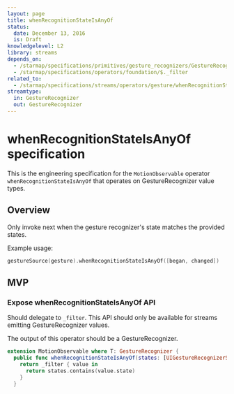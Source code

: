 ```yaml
---
layout: page
title: whenRecognitionStateIsAnyOf
status:
  date: December 13, 2016
  is: Draft
knowledgelevel: L2
library: streams
depends_on:
  - /starmap/specifications/primitives/gesture_recognizers/GestureRecognizer
  - /starmap/specifications/operators/foundation/$._filter
related_to:
  - /starmap/specifications/streams/operators/gesture/whenRecognitionStateIs
streamtype:
  in: GestureRecognizer
  out: GestureRecognizer
---
```


# whenRecognitionStateIsAnyOf specification

This is the engineering specification for the `MotionObservable` operator `whenRecognitionStateIsAnyOf` that
operates on GestureRecognizer value types.

## Overview

Only invoke next when the gesture recognizer's state matches the provided states.

Example usage:

```swift
gestureSource(gesture).whenRecognitionStateIsAnyOf([began, changed])
```

## MVP

### Expose whenRecognitionStateIsAnyOf API

Should delegate to `_filter`. This API should only be available for streams emitting
GestureRecognizer values.

The output of this operator should be a GestureRecognizer.

```swift
extension MotionObservable where T: GestureRecognizer {
  public func whenRecognitionStateIsAnyOf(states: [UIGestureRecognizerState]) -> MotionObservable<T> {
    return _filter { value in
      return states.contains(value.state)
    }
  }
```
